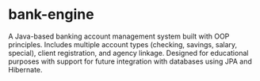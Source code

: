 # bank-engine
A Java-based banking account management system built with OOP principles. Includes multiple account types (checking, savings, salary, special), client registration, and agency linkage. Designed for educational purposes with support for future integration with databases using JPA and Hibernate.
